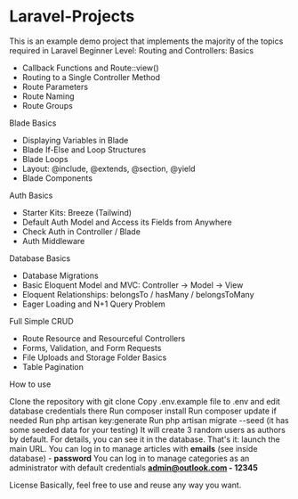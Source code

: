 # Laravel-Projects
This is an example demo project that implements the majority of the topics required in Laravel Beginner Level:
Routing and Controllers: Basics
 - Callback Functions and Route::view()
 - Routing to a Single Controller Method
 - Route Parameters
 - Route Naming
 - Route Groups

Blade Basics 
 - Displaying Variables in Blade
 - Blade If-Else and Loop Structures
 - Blade Loops
 - Layout: @include, @extends, @section, @yield
 - Blade Components

Auth Basics
 - Starter Kits: Breeze (Tailwind)
 - Default Auth Model and Access its Fields from Anywhere
 - Check Auth in Controller / Blade
 - Auth Middleware

Database Basics
 - Database Migrations
 - Basic Eloquent Model and MVC: Controller -> Model -> View
 - Eloquent Relationships: belongsTo / hasMany / belongsToMany
 - Eager Loading and N+1 Query Problem

Full Simple CRUD
 - Route Resource and Resourceful Controllers
 - Forms, Validation, and Form Requests
 - File Uploads and Storage Folder Basics
 - Table Pagination

How to use

Clone the repository with git clone
Copy .env.example file to .env and edit database credentials there
Run composer install
Run composer update if needed
Run php artisan key:generate
Run php artisan migrate --seed (it has some seeded data for your testing)
It will create 3 random users as authors by default. For details, you can see it in the database.
That's it: launch the main URL.
You can log in to manage articles with **emails** (see inside database) - **password**
You can log in to manage categories as an administrator with default credentials **admin@outlook.com - 12345**

License
Basically, feel free to use and reuse any way you want.
